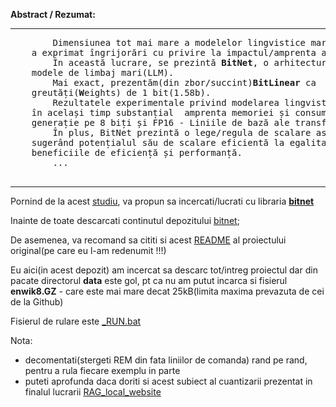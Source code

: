 <b>Abstract / Rezumat:</b>
<hr/>
    <pre>
        Dimensiunea tot mai mare a modelelor lingvistice mari a impus provocări pentru implementarea acestora și 
    a exprimat îngrijorări cu privire la impactul/amprenta asupra mediului din cauza consumului ridicat de energie.
        În această lucrare, se prezintă <b>BitNet</b>, o arhitectură Transformer scalabilă și stabilă pe/de 1 bit, concepută pentru 
    modele de limbaj mari(LLM). 
        Mai exact, prezentăm(din zbor/succint)<b>BitLinear</b> ca  o înlocuire drop-in a stratului <b>nn.Linear</b> pentru a antrena 
    greutăți(<b>W</b>eights) de 1 bit(1.58b). 
        Rezultatele experimentale privind modelarea lingvistică arată că BitNet reușește  o performanță competitivă, reducând 
    în același timp substanțial  amprenta memoriei și consumul de energie, în comparație cu metodele de cuantizare de ultimă 
    generație pe 8 biți și FP16 - Liniile de bază ale transformatorului. 
        În plus, BitNet prezintă o lege/regula de scalare asemănătoare Transformatorilor de precizie completă, 
    sugerând potențialul său de scalare eficientă la egalitate modele de limbaj mai mari(LLM), menținând în același timp
    beneficiile de eficiență și performanță. 
        ...
    </pre>
<hr/>
            
Pornind de la acest [studiu](https://arxiv.org/pdf/2310.11453), va propun sa incercati/lucrati cu libraria [**bitnet**](https://github.com/kyegomez/BitNet/tree/main)

Inainte de toate descarcati continutul depozitului [bitnet](https://github.com/kyegomez/BitNet/tree/main);

De asemenea, va recomand sa cititi si acest [README](https://github.com/stefanache/MFP-ANAF-RO/blob/main/python/BitNet/README_1st.md) al proiectului original(pe care eu l-am redenumit !!!)

Eu aici(in acest depozit) am incercat sa descarc tot/intreg proiectul dar din pacate directorul **data** este gol, pt ca nu am putut incarca si fisierul **enwik8.GZ** - care este mai mare decat 25kB(limita maxima prevazuta de cei de la Github)

Fisierul de rulare este [_RUN.bat]()

Nota:
- decomentati(stergeti REM din fata liniilor de comanda) rand pe rand, pentru a rula fiecare exemplu in parte
- puteti aprofunda daca doriti si acest subiect al cuantizarii prezentat in finalul lucrarii [RAG_local_website](https://github.com/stefanache/MFP-ANAF-RO/blob/main/python/RAG_local_website)
